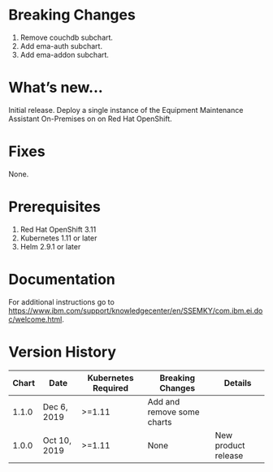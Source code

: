 # Breaking Changes
1. Remove couchdb subchart.
2. Add ema-auth subchart.
3. Add ema-addon subchart.

# What’s new...

Initial release. Deploy a single instance of the Equipment Maintenance Assistant On-Premises on on Red Hat OpenShift.


# Fixes
None.

# Prerequisites
1. Red Hat OpenShift 3.11
2. Kubernetes 1.11 or later
3. Helm 2.9.1 or later

# Documentation
For additional instructions go to https://www.ibm.com/support/knowledgecenter/en/SSEMKY/com.ibm.ei.doc/welcome.html.

# Version History

| Chart | Date | Kubernetes Required | Breaking Changes | Details |
| ----- | ---- | ------------ | ------------------ | ---------------- |
| 1.1.0 | Dec 6, 2019 | >=1.11 | Add and remove some charts |  |
| 1.0.0 | Oct 10, 2019 | >=1.11 | None | New product release |
